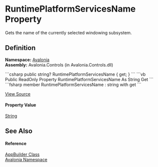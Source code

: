 # RuntimePlatformServicesName Property


Gets the name of the currently selected windowing subsystem.



## Definition
**Namespace:** <a href="N_Avalonia">Avalonia</a>  
**Assembly:** Avalonia.Controls (in Avalonia.Controls.dll)

<Tabs groupId="api-code-preview">
<TabItem value="csharp" label="C#">
```csharp
public string? RuntimePlatformServicesName { get; }
```
</TabItem>
<TabItem value="vb" label="VB">
```vb
Public ReadOnly Property RuntimePlatformServicesName As String
	Get
```
</TabItem>
<TabItem value="fsharp" label="F#">
```fsharp
member RuntimePlatformServicesName : string with get
```
</TabItem>
</Tabs>



<a href="https://github.com/AvaloniaUI/Avalonia/tree/master/src/Avalonia.Controls/AppBuilder.cs#L32" title="View the source code">View Source</a>



#### Property Value
<a href="https://learn.microsoft.com/dotnet/api/system.string" target="_blank" rel="noopener noreferrer">String</a>

## See Also


#### Reference
<a href="T_Avalonia_AppBuilder">AppBuilder Class</a>  
<a href="N_Avalonia">Avalonia Namespace</a>  

